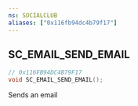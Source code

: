 ```yaml
---
ns: SOCIALCLUB
aliases: ["0x116fb94dc4b79f17"]
---
```

## SC_EMAIL_SEND_EMAIL

```c
// 0x116FB94DC4B79F17
void SC_EMAIL_SEND_EMAIL();
```

Sends an email


